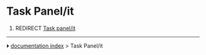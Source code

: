 # Task Panel/it
1.  REDIRECT [Task panel/it](Task_panel/it.md)



---
⏵ [documentation index](../README.md) > Task Panel/it
